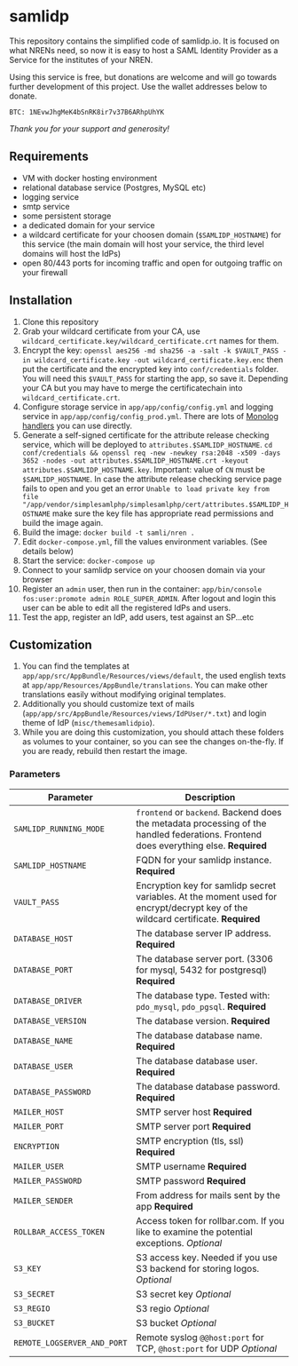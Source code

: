 # samlidp

This repository contains the simplified code of samlidp.io. It is focused on what NRENs need, so now it is easy to host a SAML Identity Provider as a Service for the institutes of your NREN.

Using this service is free, but donations are welcome and will go towards further development of this project. Use the wallet addresses below to donate.

	BTC: 1NEvwJhgMeK4bSnRK8ir7v37B6ARhpUhYK

*Thank you for your support and generosity!*

## Requirements

* VM with docker hosting environment
* relational database service (Postgres, MySQL etc)
* logging service
* smtp service
* some persistent storage
* a dedicated domain for your service
* a wildcard certificate for your choosen domain (`$SAMLIDP_HOSTNAME`) for this service (the main domain will host your service, the third level domains will host the IdPs)
* open 80/443 ports for incoming traffic and open for outgoing traffic on your firewall

## Installation

1. Clone this repository
1. Grab your wildcard certificate from your CA, use `wildcard_certificate.key/wildcard_certificate.crt` names for them.
1. Encrypt the key: `openssl aes256 -md sha256 -a -salt -k $VAULT_PASS -in wildcard_certificate.key -out wildcard_certificate.key.enc`
then put the certificate and the encrypted key into `conf/credentials` folder. You will need this `$VAULT_PASS` for starting the app, so save it. Depending your CA but you may have to merge the certificatechain into `wildcard_certificate.crt`.
1. Configure storage service in `app/app/config/config.yml` and logging service in `app/app/config/config_prod.yml`. There are lots of [Monolog handlers](https://github.com/Seldaek/monolog/tree/master/src/Monolog/Handler) you can use directly.
1. Generate a self-signed certificate for the attribute release checking service, which will be deployed to `attributes.$SAMLIDP_HOSTNAME`. `cd conf/credentials && openssl req -new -newkey rsa:2048 -x509 -days 3652 -nodes -out attributes.$SAMLIDP_HOSTNAME.crt -keyout attributes.$SAMLIDP_HOSTNAME.key`. Important: value of `CN` must be `$SAMLIDP_HOSTNAME`. In case the attribute release checking service page fails to open and you get an error `Unable to load private key from file "/app/vendor/simplesamlphp/simplesamlphp/cert/attributes.$SAMLIDP_HOSTNAME` make sure the key file has appropriate read permissions and build the image again.
1. Build the image: `docker build -t samli/nren .`
1. Edit `docker-compose.yml`, fill the values environment variables. (See details below)
1. Start the service: `docker-compose up`
1. Connect to your samlidp service on your choosen domain via your browser
1. Register an `admin` user, then run in the container: `app/bin/console fos:user:promote admin ROLE_SUPER_ADMIN`. After logout and login this user can be able to edit all the registered IdPs and users.
1. Test the app, register an IdP, add users, test against an SP...etc

## Customization

1. You can find the templates at `app/app/src/AppBundle/Resources/views/default`, the used english texts at `app/app/Resources/AppBundle/translations`. You can make other translations easily without modifying original templates.
1. Additionally you should customize text of mails (`app/app/src/AppBundle/Resources/views/IdPUser/*.txt`) and login theme of IdP (`misc/themesamlidpio`).
1. While you are doing this customization, you should attach these folders as volumes to your container, so you can see the changes on-the-fly. If you are ready, rebuild then restart the image.

### Parameters

| Parameter | Description |
|-----------|-------------|
| `SAMLIDP_RUNNING_MODE` | `frontend` or `backend`. Backend does the metadata processing of the handled federations. Frontend does everything else. **Required** |
| `SAMLIDP_HOSTNAME` | FQDN for your samlidp instance. **Required** |
| `VAULT_PASS` | Encryption key for samlidp secret variables. At the moment used for encrypt/decrypt key of the wildcard certificate.  **Required** |
| `DATABASE_HOST` | The database server IP address. **Required** |
| `DATABASE_PORT` | The database server port. (3306 for mysql, 5432 for postgresql) **Required** |
| `DATABASE_DRIVER` | The database type. Tested with: `pdo_mysql`, `pdo_pgsql`. **Required**|
| `DATABASE_VERSION` | The database version. **Required** |
| `DATABASE_NAME` | The database database name. **Required** |
| `DATABASE_USER` | The database database user. **Required** |
| `DATABASE_PASSWORD` | The database database password.  **Required** |
| `MAILER_HOST` | SMTP server host **Required**|
| `MAILER_PORT` | SMTP server port **Required**|
| `ENCRYPTION` | SMTP encryption (tls, ssl) **Required**|
| `MAILER_USER` | SMTP username **Required**|
| `MAILER_PASSWORD` | SMTP password **Required**|
| `MAILER_SENDER` | From address for mails sent by the app **Required**|
| `ROLLBAR_ACCESS_TOKEN` | Access token for rollbar.com. If you like to examine the potential exceptions. *Optional*|
| `S3_KEY` | S3 access key. Needed if you use S3 backend for storing logos.  *Optional*|
| `S3_SECRET` | S3 secret key *Optional*|
| `S3_REGIO` | S3 regio *Optional*|
| `S3_BUCKET` | S3 bucket *Optional*|
| `REMOTE_LOGSERVER_AND_PORT` | Remote syslog `@@host:port` for TCP, `@host:port` for UDP *Optional*|



